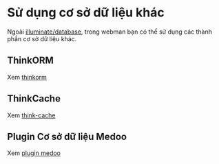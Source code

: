 # Sử dụng cơ sở dữ liệu khác
Ngoài [illuminate/database](https://github.com/illuminate/database), trong webman bạn có thể sử dụng các thành phần cơ sở dữ liệu khác.

## ThinkORM
Xem [thinkorm](thinkorm.md)

## ThinkCache
Xem [think-cache](thinkcache.md)

## Plugin Cơ sở dữ liệu Medoo
Xem [plugin medoo](https://www.workerman.net/plugin/29)
